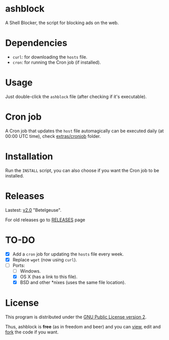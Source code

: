 # ashblock

A Shell Blocker, the script for blocking ads on the web.

# Dependencies

- `curl`: for downloading the `hosts` file.
- `cron`: for running the Cron job (if installed).

# Usage

Just double-click the `ashblock` file (after checking if it's executable).

# Cron job

A Cron job that updates the `host` file automagically can be executed daily (at 00:00 UTC time), check [extras/cronjob](https://github.com/feskyde/ashblock/tree/master/extras/cronjob) folder.

# Installation

Run the `INSTALL` script, you can also choose if you want the Cron job to be installed.

# Releases

Lastest: [v2.0](https://github.com/feskyde/ashblock/releases/tag/v2.0) "Betelgeuse".

For old releases go to [RELEASES](https://github.com/feskyde/ashblock/releases) page

# TO-DO

- [x] Add a `cron` job for updating the `hosts` file every week.
- [x] Replace `wget` (now using `curl`).
- [ ] Ports:
  - [ ] Windows.
  - [x] OS X (has a link to this file).
  - [x] BSD and other \*nixes (uses the same file location).

# License

This program is distributed under the [GNU Public License version 2](http://www.gnu.org/licenses/old-licenses/gpl-2.0.html).

Thus, ashblock is **free** (as in freedom and beer) and you can [view](https://github.com/feskyde/ashblock), edit and [fork](https://github.com/feskyde/ashblock/fork) the code if you want.

